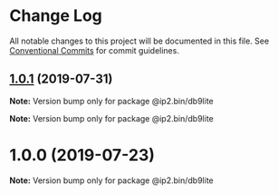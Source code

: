 # Change Log

All notable changes to this project will be documented in this file.
See [Conventional Commits](https://conventionalcommits.org) for commit guidelines.

## [1.0.1](https://github.com/honzahommer/node-ip2.bin/compare/v1.0.0...v1.0.1) (2019-07-31)

**Note:** Version bump only for package @ip2.bin/db9lite







**Note:** Version bump only for package @ip2.bin/db9lite





# 1.0.0 (2019-07-23)

**Note:** Version bump only for package @ip2.bin/db9lite
